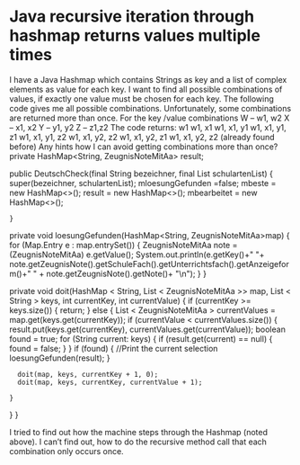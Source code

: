 
# Java recursive iteration through hashmap returns values multiple times

I have a Java Hashmap which contains Strings as key and a list of complex elements as value for each key.
I want to find all possible combinations of values, if exactly one value must be chosen for each key.
The following code gives me all possible combinations. Unfortunately, some combinations are returned more than once.
For the key /value combinations
W – w1, w2
X – x1, x2
Y – y1, y2
Z – z1,z2
The code returns:
w1
w1, x1
w1, x1, y1
w1, x1, y1, z1
w1, x1, y1, z2
w1, x1, y2, z2
w1, x1, y2, z1
w1, x1, y2, z2 (already found before)
Any hints how I can avoid getting combinations more than once?
private HashMap<String, ZeugnisNoteMitAa> result;



public DeutschCheck(final String bezeichner, final List<String> schulartenList) {
        super(bezeichner, schulartenList);
        mloesungGefunden =false;
        mbeste = new HashMap<>();
        result = new HashMap<>();
        mbearbeitet = new HashMap<>();

    }
private void loesungGefunden(HashMap<String, ZeugnisNoteMitAa>map)
    {
        for (Map.Entry e : map.entrySet())
        {
            ZeugnisNoteMitAa note = (ZeugnisNoteMitAa) e.getValue();
            System.out.println(e.getKey()+" "+ note.getZeugnisNote().getSchuleFach().getUnterrichtsfach().getAnzeigeform()+" "
                    + note.getZeugnisNote().getNote()+ "\n");
        }
    }

private void doit(HashMap < String, List < ZeugnisNoteMitAa >> map, List < String > keys, int currentKey, int currentValue) {
  if (currentKey >= keys.size()) {
    return;
  } else {
    List < ZeugnisNoteMitAa > currentValues = map.get(keys.get(currentKey));
    if (currentValue < currentValues.size()) {
      result.put(keys.get(currentKey), currentValues.get(currentValue));
      boolean found = true;
      for (String current: keys) {
        if (result.get(current) == null) {
          found = false;
        }
      }
      if (found) {
        //Print the current selection
        loesungGefunden(result);
      }

      doit(map, keys, currentKey + 1, 0);
      doit(map, keys, currentKey, currentValue + 1);

    }
  }
}

I tried to find out how the machine steps through the Hashmap (noted above). I can’t find out, how to do the recursive method call that each combination only occurs once.

        